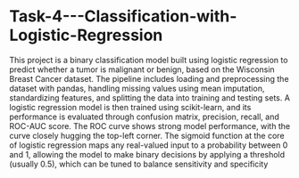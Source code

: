 # Task-4---Classification-with-Logistic-Regression

This project is a binary classification model built using logistic regression to predict whether a tumor is malignant or benign, based on the Wisconsin Breast Cancer dataset. The pipeline includes loading and preprocessing the dataset with pandas, handling missing values using mean imputation, standardizing features, and splitting the data into training and testing sets. A logistic regression model is then trained using scikit-learn, and its performance is evaluated through confusion matrix, precision, recall, and ROC-AUC score. The ROC curve shows strong model performance, with the curve closely hugging the top-left corner. The sigmoid function at the core of logistic regression maps any real-valued input to a probability between 0 and 1, allowing the model to make binary decisions by applying a threshold (usually 0.5), which can be tuned to balance sensitivity and specificity
